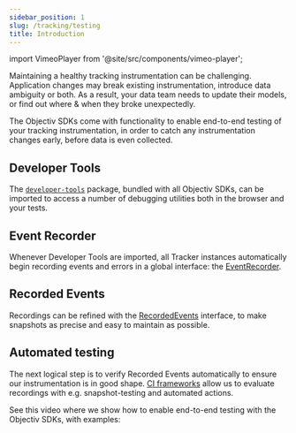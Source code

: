 ```yaml
---
sidebar_position: 1
slug: /tracking/testing
title: Introduction
---
```


import VimeoPlayer from '@site/src/components/vimeo-player';

Maintaining a healthy tracking instrumentation can be challenging. Application changes may break existing 
instrumentation, introduce data ambiguity or both. As a result, your data team needs to update their models, 
or find out where & when they broke unexpectedly.

The Objectiv SDKs come with functionality to enable end-to-end testing of your tracking instrumentation, in 
order to catch any instrumentation changes early, before data is even collected.


## Developer Tools
The [`developer-tools`](https://www.npmjs.com/package/@objectiv/developer-tools) package, bundled with all 
Objectiv SDKs, can be imported to access a number of debugging utilities both in the browser and your tests.

## Event Recorder
Whenever Developer Tools are imported, all Tracker instances automatically begin recording events and errors 
in a global interface: the [EventRecorder](/tracking/testing/event-recorder.md). 

## Recorded Events
Recordings can be refined with the 
[RecordedEvents](/tracking/testing/event-recorder.md#filtering-recordedevents) interface, to make snapshots 
as precise and easy to maintain as possible. 

## Automated testing
The next logical step is to verify Recorded Events automatically to ensure our instrumentation is in good 
shape. [CI frameworks](/tracking/testing/ci-frameworks/introduction.md) allow us to evaluate recordings with 
e.g. snapshot-testing and automated actions.

See this video where we show how to enable end-to-end testing with the Objectiv SDKs, with examples:

<VimeoPlayer id="product-demo-validation" videoId="722917146" paddingBottom="45%" />
